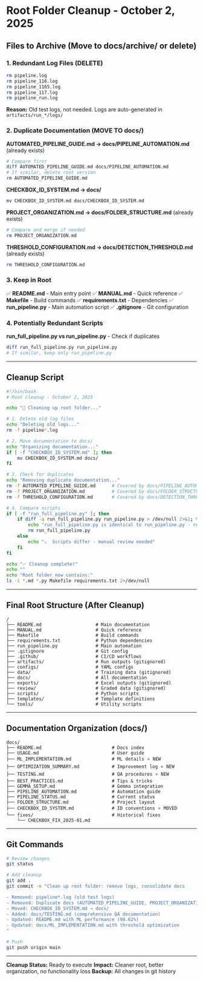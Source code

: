 # Root Folder Cleanup - October 2, 2025

## Files to Archive (Move to docs/archive/ or delete)

### 1. Redundant Log Files (DELETE)
```bash
rm pipeline.log
rm pipeline_116.log
rm pipeline_1165.log
rm pipeline_117.log
rm pipeline_run.log
```
**Reason:** Old test logs, not needed. Logs are auto-generated in `artifacts/run_*/logs/`

### 2. Duplicate Documentation (MOVE TO docs/)

**AUTOMATED_PIPELINE_GUIDE.md → docs/PIPELINE_AUTOMATION.md** (already exists)
```bash
# Compare first
diff AUTOMATED_PIPELINE_GUIDE.md docs/PIPELINE_AUTOMATION.md
# If similar, delete root version
rm AUTOMATED_PIPELINE_GUIDE.md
```

**CHECKBOX_ID_SYSTEM.md → docs/**
```bash
mv CHECKBOX_ID_SYSTEM.md docs/CHECKBOX_ID_SYSTEM.md
```

**PROJECT_ORGANIZATION.md → docs/FOLDER_STRUCTURE.md** (already exists)
```bash
# Compare and merge if needed
rm PROJECT_ORGANIZATION.md
```

**THRESHOLD_CONFIGURATION.md → docs/DETECTION_THRESHOLD.md** (already exists)
```bash
rm THRESHOLD_CONFIGURATION.md
```

### 3. Keep in Root

✅ **README.md** - Main entry point
✅ **MANUAL.md** - Quick reference
✅ **Makefile** - Build commands
✅ **requirements.txt** - Dependencies
✅ **run_pipeline.py** - Main automation script
✅ **.gitignore** - Git configuration

### 4. Potentially Redundant Scripts

**run_full_pipeline.py vs run_pipeline.py** - Check if duplicates
```bash
diff run_full_pipeline.py run_pipeline.py
# If similar, keep only run_pipeline.py
```

---

## Cleanup Script

```bash
#!/bin/bash
# Root cleanup - October 2, 2025

echo "🧹 Cleaning up root folder..."

# 1. Delete old log files
echo "Deleting old logs..."
rm -f pipeline*.log

# 2. Move documentation to docs/
echo "Organizing documentation..."
if [ -f "CHECKBOX_ID_SYSTEM.md" ]; then
    mv CHECKBOX_ID_SYSTEM.md docs/
fi

# 3. Check for duplicates
echo "Removing duplicate documentation..."
rm -f AUTOMATED_PIPELINE_GUIDE.md      # Covered by docs/PIPELINE_AUTOMATION.md
rm -f PROJECT_ORGANIZATION.md          # Covered by docs/FOLDER_STRUCTURE.md
rm -f THRESHOLD_CONFIGURATION.md       # Covered by docs/DETECTION_THRESHOLD.md

# 4. Compare scripts
if [ -f "run_full_pipeline.py" ]; then
    if diff -q run_full_pipeline.py run_pipeline.py > /dev/null 2>&1; then
        echo "run_full_pipeline.py is identical to run_pipeline.py - removing..."
        rm run_full_pipeline.py
    else
        echo "⚠️  Scripts differ - manual review needed"
    fi
fi

echo "✅ Cleanup complete!"
echo ""
echo "Root folder now contains:"
ls -1 *.md *.py Makefile requirements.txt 2>/dev/null

```

---

## Final Root Structure (After Cleanup)

```
/
├── README.md                    # Main documentation
├── MANUAL.md                    # Quick reference
├── Makefile                     # Build commands
├── requirements.txt             # Python dependencies
├── run_pipeline.py              # Main automation
├── .gitignore                   # Git config
├── .github/                     # CI/CD workflows
├── artifacts/                   # Run outputs (gitignored)
├── configs/                     # YAML configs
├── data/                        # Training data (gitignored)
├── docs/                        # All documentation
├── exports/                     # Excel outputs (gitignored)
├── review/                      # Graded data (gitignored)
├── scripts/                     # Python scripts
├── templates/                   # Template definitions
└── tools/                       # Utility scripts
```

---

## Documentation Organization (docs/)

```
docs/
├── README.md                          # Docs index
├── USAGE.md                           # User guide
├── ML_IMPLEMENTATION.md               # ML details ⭐ NEW
├── OPTIMIZATION_SUMMARY.md            # Improvement log ⭐ NEW
├── TESTING.md                         # QA procedures ⭐ NEW
├── BEST_PRACTICES.md                  # Tips & tricks
├── GEMMA_SETUP.md                     # Gemma integration
├── PIPELINE_AUTOMATION.md             # Automation guide
├── PIPELINE_STATUS.md                 # Current status
├── FOLDER_STRUCTURE.md                # Project layout
├── CHECKBOX_ID_SYSTEM.md              # ID conventions ⭐ MOVED
└── fixes/                             # Historical fixes
    └── CHECKBOX_FIX_2025-01.md
```

---

## Git Commands

```bash
# Review changes
git status

# Add cleanup
git add .
git commit -m "Clean up root folder: remove logs, consolidate docs

- Removed: pipeline*.log (old test logs)
- Removed: Duplicate docs (AUTOMATED_PIPELINE_GUIDE, PROJECT_ORGANIZATION, THRESHOLD_CONFIGURATION)
- Moved: CHECKBOX_ID_SYSTEM.md → docs/
- Added: docs/TESTING.md (comprehensive QA documentation)
- Updated: README.md with ML performance (98.62%)
- Updated: docs/ML_IMPLEMENTATION.md with threshold optimization
"

# Push
git push origin main
```

---

**Cleanup Status:** Ready to execute
**Impact:** Cleaner root, better organization, no functionality loss
**Backup:** All changes in git history
